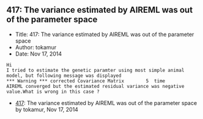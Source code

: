 ## 417: The variance estimated by AIREML was out of the parameter space

- Title: 417: The variance estimated by AIREML was out of the parameter space
- Author: tokamur
- Date: Nov 17, 2014
```
Hi
I tried to estimate the genetic paramter using most simple animal model, but following message was displayed
*** Warning *** corrected Covariance Matrix	       5  time
AIREML converged but the estimated residual variance was negative value.What is wrong in this case ?
```

- [417](0417.md): The variance estimated by AIREML was out of the parameter space by tokamur, Nov 17, 2014
